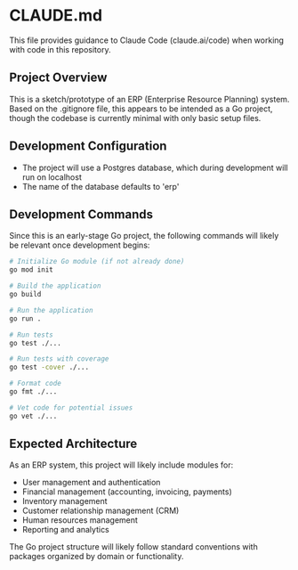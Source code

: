 # CLAUDE.md

This file provides guidance to Claude Code (claude.ai/code) when working with code in this repository.

## Project Overview

This is a sketch/prototype of an ERP (Enterprise Resource Planning) system. Based on the .gitignore file, this appears to be intended as a Go project, though the codebase is currently minimal with only basic setup files.

## Development Configuration

- The project will use a Postgres database, which during development will run on localhost
- The name of the database defaults to 'erp'

## Development Commands

Since this is an early-stage Go project, the following commands will likely be relevant once development begins:

```bash
# Initialize Go module (if not already done)
go mod init

# Build the application
go build

# Run the application
go run .

# Run tests
go test ./...

# Run tests with coverage
go test -cover ./...

# Format code
go fmt ./...

# Vet code for potential issues
go vet ./...
```

## Expected Architecture

As an ERP system, this project will likely include modules for:
- User management and authentication
- Financial management (accounting, invoicing, payments)
- Inventory management
- Customer relationship management (CRM)
- Human resources management
- Reporting and analytics

The Go project structure will likely follow standard conventions with packages organized by domain or functionality.